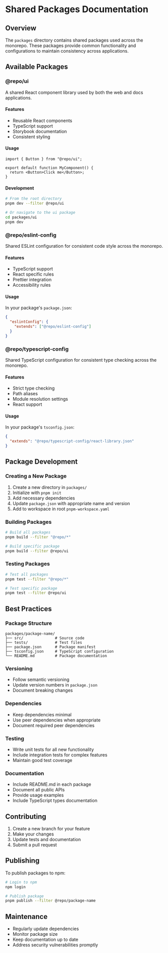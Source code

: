 # Shared Packages Documentation

## Overview

The `packages` directory contains shared packages used across the monorepo. These packages provide common functionality and configurations to maintain consistency across applications.

## Available Packages

### @repo/ui

A shared React component library used by both the web and docs applications.

#### Features

- Reusable React components
- TypeScript support
- Storybook documentation
- Consistent styling

#### Usage

```tsx
import { Button } from "@repo/ui";

export default function MyComponent() {
  return <Button>Click me</Button>;
}
```

#### Development

```bash
# From the root directory
pnpm dev --filter @repo/ui

# Or navigate to the ui package
cd packages/ui
pnpm dev
```

### @repo/eslint-config

Shared ESLint configuration for consistent code style across the monorepo.

#### Features

- TypeScript support
- React specific rules
- Prettier integration
- Accessibility rules

#### Usage

In your package's `package.json`:

```json
{
  "eslintConfig": {
    "extends": ["@repo/eslint-config"]
  }
}
```

### @repo/typescript-config

Shared TypeScript configuration for consistent type checking across the monorepo.

#### Features

- Strict type checking
- Path aliases
- Module resolution settings
- React support

#### Usage

In your package's `tsconfig.json`:

```json
{
  "extends": "@repo/typescript-config/react-library.json"
}
```

## Package Development

### Creating a New Package

1. Create a new directory in `packages/`
2. Initialize with `pnpm init`
3. Add necessary dependencies
4. Update `package.json` with appropriate name and version
5. Add to workspace in root `pnpm-workspace.yaml`

### Building Packages

```bash
# Build all packages
pnpm build --filter "@repo/*"

# Build specific package
pnpm build --filter @repo/ui
```

### Testing Packages

```bash
# Test all packages
pnpm test --filter "@repo/*"

# Test specific package
pnpm test --filter @repo/ui
```

## Best Practices

### Package Structure

```
packages/package-name/
├── src/              # Source code
├── tests/            # Test files
├── package.json      # Package manifest
├── tsconfig.json     # TypeScript configuration
└── README.md         # Package documentation
```

### Versioning

- Follow semantic versioning
- Update version numbers in `package.json`
- Document breaking changes

### Dependencies

- Keep dependencies minimal
- Use peer dependencies when appropriate
- Document required peer dependencies

### Testing

- Write unit tests for all new functionality
- Include integration tests for complex features
- Maintain good test coverage

### Documentation

- Include README.md in each package
- Document all public APIs
- Provide usage examples
- Include TypeScript types documentation

## Contributing

1. Create a new branch for your feature
2. Make your changes
3. Update tests and documentation
4. Submit a pull request

## Publishing

To publish packages to npm:

```bash
# Login to npm
npm login

# Publish package
pnpm publish --filter @repo/package-name
```

## Maintenance

- Regularly update dependencies
- Monitor package size
- Keep documentation up to date
- Address security vulnerabilities promptly
